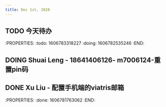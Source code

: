 ```yaml
---
title: Dec 1st, 2020
---
```


## TODO 今天待办
:PROPERTIES:
:todo: 1606783318227
:doing: 1606782535246
:END:
## DOING Shuai Leng - 18641406126- m7006124-重置pin码
## DONE Xu Liu - 配置手机端的viatris邮箱
:PROPERTIES:
:done: 1606781763062
:END:
##
